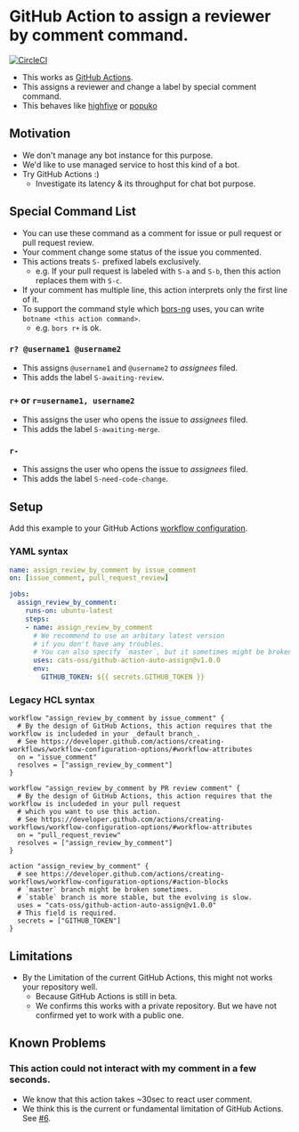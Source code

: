 # GitHub Action to assign a reviewer by comment command.

[![CircleCI](https://circleci.com/gh/cats-oss/github-action-auto-assign.svg?style=svg)](https://circleci.com/gh/cats-oss/workflows/github-action-auto-assign)


* This works as [GitHub Actions](https://help.github.com/en/articles/about-github-actions).
* This assigns a reviewer and change a label by special comment command. 
* This behaves like [highfive](https://github.com/servo/highfive) or [popuko](https://github.com/voyagegroup/popuko)


## Motivation

* We don't manage any bot instance for this purpose.
* We'd like to use managed service to host this kind of a bot.
* Try GitHub Actions :)
    * Investigate its latency & its throughput for chat bot purpose.


## Special Command List

* You can use these command as a comment for issue or pull request or pull request review.
* Your comment change some status of the issue you commented.
* This actions treats `S-` prefixed labels exclusively.
  * e.g. If your pull request is labeled with `S-a` and `S-b`,
    then this action replaces them with `S-c`.
* If your comment has multiple line, this action interprets only the first line of it.
* To support the command style which [bors-ng]() uses, you can write `botname <this action command>`.
  * e.g. `bors r+` is ok.

### `r? @username1 @username2`

* This assigns `@username1` and `@username2` to _assignees_ filed.
* This adds the label `S-awaiting-review`.

### `r+` or `r=username1, username2`

* This assigns the user who opens the issue to _assignees_ filed.
* This adds the label `S-awaiting-merge`.

### `r-`

* This assigns the user who opens the issue to _assignees_ filed.
* This adds the label `S-need-code-change`.


## Setup

Add this example to your GitHub Actions [workflow configuration](https://help.github.com/en/articles/configuring-workflows).

### YAML syntax

```yaml
name: assign_review_by_comment by issue_comment
on: [issue_comment, pull_request_review]

jobs:
  assign_review_by_comment:
    runs-on: ubuntu-latest
    steps:
    - name: assign_review_by_comment
      # We recommend to use an arbitary latest version
      # if you don't have any troubles.
      # You can also specify `master`, but it sometimes might be broken.
      uses: cats-oss/github-action-auto-assign@v1.0.0
      env:
        GITHUB_TOKEN: ${{ secrets.GITHUB_TOKEN }}
```

### Legacy HCL syntax

```
workflow "assign_review_by_comment by issue_comment" {
  # By the design of GitHub Actions, this action requires that the workflow is includeded in your _default branch_.
  # See https://developer.github.com/actions/creating-workflows/workflow-configuration-options/#workflow-attributes
  on = "issue_comment"
  resolves = ["assign_review_by_comment"]
}

workflow "assign_review_by_comment by PR review comment" {
  # By the design of GitHub Actions, this action requires that the workflow is includeded in your pull request
  # which you want to use this action.
  # See https://developer.github.com/actions/creating-workflows/workflow-configuration-options/#workflow-attributes
  on = "pull_request_review"
  resolves = ["assign_review_by_comment"]
}

action "assign_review_by_comment" {
  # see https://developer.github.com/actions/creating-workflows/workflow-configuration-options/#action-blocks
  # `master` branch might be broken sometimes.
  # `stable` branch is more stable, but the evolving is slow. 
  uses = "cats-oss/github-action-auto-assign@v1.0.0"
  # This field is required.
  secrets = ["GITHUB_TOKEN"]
}
```


## Limitations

* By the Limitation of the current GitHub Actions, this might not works your repository well.
    * Because GitHub Actions is still in beta.
    * We confirms this works with a private repository. But we have not confirmed yet to work with a public one.


## Known Problems

### This action could not interact with my comment in a few seconds.

* We know that this action takes ~30sec to react user comment.
* We think this is the current or fundamental limitation of GitHub Actions.
  See [#6](https://github.com/cats-oss/github-action-auto-assign/issues/6).